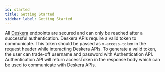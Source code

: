 ```yaml
---
id: started
title: Getting Started
sidebar_label: Getting Started
---
```


All [Deskera](https://www.deskera.com/crm/?utm_source=google&utm_medium=ads&utm_campaign=sg_brand&utm_medium=ppc&utm_term=deskera&utm_source=adwords&utm_campaign=Deskera+%7C+OOm+%7C+Brand&hsa_src=g&hsa_grp=100374910715&hsa_ver=3&hsa_mt=b&hsa_net=adwords&hsa_kw=deskera&hsa_acc=9866591391&hsa_cam=9723802991&hsa_ad=427945390298&hsa_tgt=kwd-309544122656&gclid=EAIaIQobChMIvunOuKaE6gIV2XwrCh0RcAIIEAAYASAAEgJ5IfD_BwE) endpoints are secured and can only be reached after a successful authentication. Deskera APIs require a valid token to communicate. This token should be passed as `x-access-token` in the request header while interacting Deskera APIs. To generate a valid token, the user can trade-off username and password with Authentication API. Authentication API will return accessToken in the response body which can be used to communicate with Deskera APIs.

